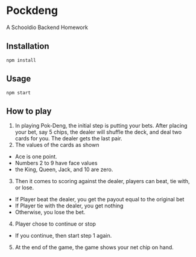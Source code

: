 # Pockdeng

A Schooldio Backend Homework

## Installation

```
npm install
```

## Usage

```
npm start
```

## How to play

1. In playing Pok-Deng, the initial step is putting your bets. After placing your bet, say 5 chips, the dealer will shuffle the deck, and deal two cards for you. The dealer gets the last pair.
1. The values of the cards as shown
  * Ace is one point. 
  * Numbers 2 to 9 have face values
  * the King, Queen, Jack, and 10 are zero. 
3. Then it comes to scoring against the dealer, players can beat, tie with, or lose. 
 * If Player beat the dealer, you get the payout equal to the original bet
 * If Player tie with the dealer, you get nothing
 * Otherwise, you lose the bet.
4. Player chose to continue or stop
 * If you continue, then start step 1 again. 
5. At the end of the game,  the game shows your net chip on hand.
